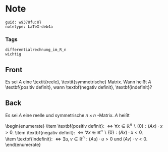 # Note
```
guid: w937Ufu:U}
notetype: LaTeX-deb4a
```

### Tags
```
differentialrechnung_im_R_n
wichtig
```

## Front
Es sei $A$ eine \textit{reele}, \textit{symmetrische} Matrix. Wann heißt $A$ \textbf{positiv definit}, wann \textbf{negativ definit}, \textbf{indefinit}?

## Back
Es sei $A$ eine reelle und symmetrische $n \times n$ -Matrix. $A$ heißt<div>\begin{enumerate}
\item \textbf{positiv definit}: $\Longleftrightarrow \forall x \in \mathbb{R}^{n} \backslash\{0\}:(A x) \cdot x>0$.
\item \textbf{<span>negativ definit</span><span>}: $\Longleftrightarrow \forall x \in \mathbb{R}^{n} \backslash\{0\}:(A x) \cdot x<0$.</span></div><div>\item \textbf{indefinit}: $\Longleftrightarrow \exists u, v \in \mathbb{R}^{n}:(A u) \cdot u>0$ und $(A v) \cdot v<0$.</div><div>\end{enumerate}</div>
